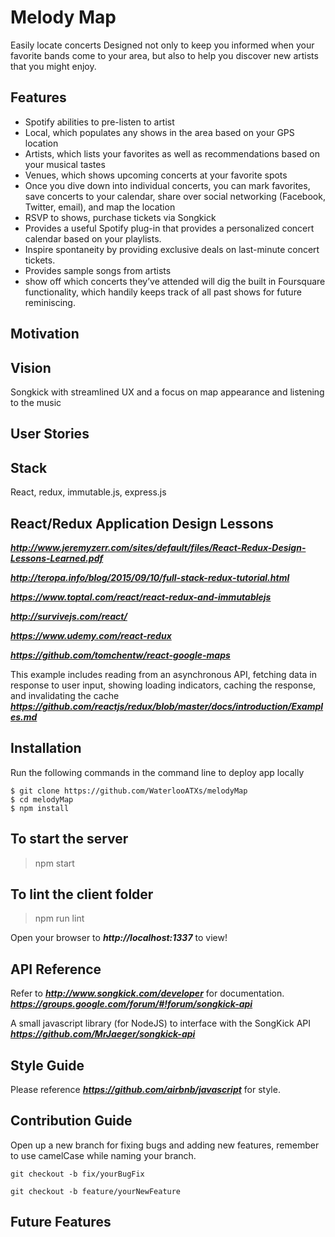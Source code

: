 # Melody Map
Easily locate concerts
Designed not only to keep you informed when your favorite bands come to your area,
but also to help you discover new artists that you might enjoy.

## Features
- Spotify abilities to pre-listen to artist
- Local, which populates any shows in the area based on your GPS location
- Artists, which lists your favorites as well as recommendations based on your musical tastes
- Venues, which shows upcoming concerts at your favorite spots
- Once you dive down into individual concerts, you can mark favorites,
  save concerts to your calendar, share over social networking
  (Facebook, Twitter, email), and map the location
- RSVP to shows, purchase tickets via Songkick
- Provides a useful Spotify plug-in that provides a personalized concert calendar based on your playlists.
- Inspire spontaneity by providing exclusive deals on last-minute concert tickets.
- Provides sample songs from artists
- show off which concerts they’ve attended will dig the built in Foursquare functionality,
  which handily keeps track of all past shows for future reminiscing.

## Motivation


## Vision
Songkick with streamlined UX and a focus on map appearance and listening to the music


## User Stories


## Stack
React, redux, immutable.js, express.js

## React/Redux Application Design Lessons
***http://www.jeremyzerr.com/sites/default/files/React-Redux-Design-Lessons-Learned.pdf***

***http://teropa.info/blog/2015/09/10/full-stack-redux-tutorial.html***

***https://www.toptal.com/react/react-redux-and-immutablejs***

***http://survivejs.com/react/***

***https://www.udemy.com/react-redux***

***https://github.com/tomchentw/react-google-maps***

This example includes reading from an asynchronous API, fetching data in response to user input,
showing loading indicators, caching the response, and invalidating the cache
***https://github.com/reactjs/redux/blob/master/docs/introduction/Examples.md***



## Installation

Run the following commands in the command line to deploy app locally
```
$ git clone https://github.com/WaterlooATXs/melodyMap
$ cd melodyMap
$ npm install

```

## To start the server
> npm start

## To lint the client folder
> npm run lint


Open your browser to ***http://localhost:1337*** to view!

## API Reference

Refer to ***http://www.songkick.com/developer*** for documentation.
***https://groups.google.com/forum/#!forum/songkick-api***

A small javascript library (for NodeJS) to interface with the SongKick API
***https://github.com/MrJaeger/songkick-api***

## Style Guide

Please reference ***https://github.com/airbnb/javascript*** for style.

## Contribution Guide

Open up a new branch for fixing bugs and adding new features, remember to use camelCase while naming your branch.

```
git checkout -b fix/yourBugFix
```

```
git checkout -b feature/yourNewFeature
```

## Future Features
